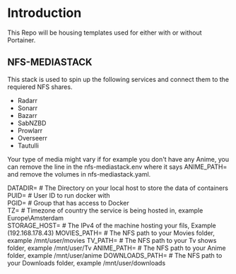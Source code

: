 # Introduction

This Repo will be housing templates used for either with or without Portainer.


## NFS-MEDIASTACK

This stack is used to spin up the following services and connect them to the requiered NFS shares. 

* Radarr
* Sonarr
* Bazarr
* SabNZBD
* Prowlarr
* Overseerr
* Tautulli

Your type of media might vary if for example you don't have any Anime, you can remove the line in the nfs-mediastack.env where it says ANIME_PATH= and remove the volumes in nfs-mediastack.yaml. 


DATADIR=            # The Directory on your local host to store the data of containers
<br>
PUID=               # User ID to run docker with
<br>
PGID=               # Group that has access to Docker
<br>
TZ=                 # Timezone of country the service is being hosted in, example Europe\Amsterdam
<br>
STORAGE_HOST=       # The IPv4 of the machine hosting your fils, Example (192.168.178.43)
MOVIES_PATH=        # The NFS path to your Movies folder, example /mnt/user/movies
TV_PATH=            # The NFS path to your Tv shows folder, example /mnt/user/Tv
ANIME_PATH=         # The NFS path to your Anime folder, example /mnt/user/anime
DOWNLOADS_PATH=     # The NFS path to your Downloads folder, example /mnt/user/downloads

